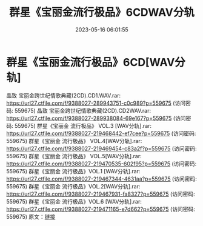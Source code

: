 ﻿---
title: 群星《宝丽金流行极品》6CDWAV分轨
date: 2023-05-16 06:01:55
categories: WAV车载音乐、镜像
tags: 华语中文
---
# 群星《宝丽金流行极品》6CD[WAV分轨]

晶致 宝丽金跨世纪情歌典藏(2CD).CD1.WAV.rar: https://url27.ctfile.com/f/9388027-289943751-c0c989?p=559675
(访问密码: 559675)
晶致 宝丽金跨世纪情歌典藏(2CD).CD2WAV.rar: https://url27.ctfile.com/f/9388027-289938084-69e167?p=559675
(访问密码: 559675)
群星《宝丽金 流行极品》 VOL.3 [WAV分轨].rar: https://url27.ctfile.com/f/9388027-219468442-ef7cee?p=559675
(访问密码: 559675)
群星《宝丽金 流行极品》 VOL.4[WAV分轨].rar: https://url27.ctfile.com/f/9388027-219469454-c83a2f?p=559675
(访问密码: 559675)
群星《宝丽金 流行极品》 VOL.5[WAV分轨].rar: https://url27.ctfile.com/f/9388027-219470535-602f95?p=559675
(访问密码: 559675)
群星《宝丽金 流行极品》VOL.1 [WAV分轨].rar: https://url27.ctfile.com/f/9388027-219467344-4631aa?p=559675
(访问密码: 559675)
群星《宝丽金 流行极品》VOL.2[WAV分轨].rar: https://url27.ctfile.com/f/9388027-219467931-fa8327?p=559675
(访问密码: 559675)
群星《宝丽金 流行极品》VOL.6 [WAV分轨].rar: https://url27.ctfile.com/f/9388027-219471165-e7d662?p=559675
(访问密码: 559675)
原文：[链接](https://blog.sina.com.cn/s/blog_1647c7e76010311w1.html)